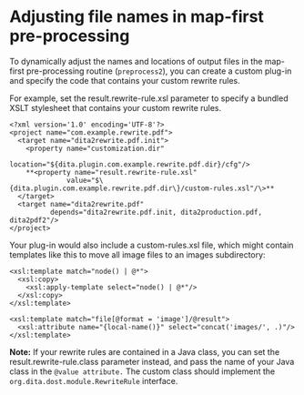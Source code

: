# Adjusting file names in map-first pre-processing

To dynamically adjust the names and locations of output files in the map-first pre-processing routine \(`preprocess2`\), you can create a custom plug-in and specify the code that contains your custom rewrite rules.

For example, set the result.rewrite-rule.xsl parameter to specify a bundled XSLT stylesheet that contains your custom rewrite rules.

```
<?xml version='1.0' encoding='UTF-8'?>
<project name="com.example.rewrite.pdf">
  <target name="dita2rewrite.pdf.init">
    <property name="customization.dir"
              location="${dita.plugin.com.example.rewrite.pdf.dir}/cfg"/>
    **<property name="result.rewrite-rule.xsl" 
              value="$\{dita.plugin.com.example.rewrite.pdf.dir\}/custom-rules.xsl"/\>**
  </target>
  <target name="dita2rewrite.pdf"
          depends="dita2rewrite.pdf.init, dita2production.pdf, dita2pdf2"/>
</project>
```

Your plug-in would also include a custom-rules.xsl file, which might contain templates like this to move all image files to an images subdirectory:

```
<xsl:template match="node() | @*">
  <xsl:copy>
    <xsl:apply-template select="node() | @*"/>
  </xsl:copy>
</xsl:template>

<xsl:template match="file[@format = 'image']/@result">
  <xsl:attribute name="{local-name()}" select="concat('images/', .)"/>
</xsl:template>
```

**Note:** If your rewrite rules are contained in a Java class, you can set the result.rewrite-rule.class parameter instead, and pass the name of your Java class in the `@value attribute.` The custom class should implement the `org.dita.dost.module.RewriteRule` interface.

